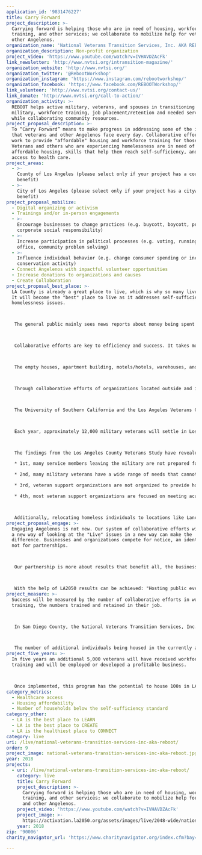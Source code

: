 ```yaml
---
application_id: '9831476227'
title: Carry Forward
project_description: >-
  Carrying forward is helping those who are in need of housing, workforce
  training, and other services; we collaborate to mobilize help for veterans and
  other Angelenos.
organization_name: 'National Veterans Transition Services, Inc. AKA REBOOT'
organization_description: Non-profit organization
project_video: 'https://www.youtube.com/watch?v=IVHAVDZAcFk'
link_newsletter: 'http://www.nvtsi.org/intransition-magazine/'
organization_website: 'http://www.nvtsi.org/'
organization_twitter: '@RebootWorkshop'
organization_instagram: 'https://www.instagram.com/rebootworkshop/'
organization_facebook: 'https://www.facebook.com/REBOOTWorkshop/'
link_volunteer: 'http://www.nvtsi.org/contact-us/'
link_donate: 'http://www.nvtsi.org/call-to-action/'
organization_activity: >-
  REBOOT helps active military, veterans, and spouses in transitioning from the
  military, workforce training, job placement/retention and needed services
  while collaborating community resources.
project_proposal_description: >-
  To “Carry Forward” means to make progress in addressing some of the issues
  that veterans and other Angelenos face every day. Collaborative efforts can
  work to provide "affordable" housing and workforce training for those in need.
  Veterans and others who are experiencing homelessness are in need of
  affordable housing, skills that help them reach self-sufficiency, and easy
  access to health care.
project_areas:
  - >-
    County of Los Angeles (please select only if your project has a countywide
    benefit)
  - >-
    City of Los Angeles (please select only if your project has a citywide
    benefit)
project_proposal_mobilize:
  - Digital organizing or activism
  - Trainings and/or in-person engagements
  - >-
    Encourage businesses to change practices (e.g. buycott, boycott, promote
    corporate social responsibility)
  - >-
    Increase participation in political processes (e.g. voting, running for
    office, community problem solving)
  - >-
    Influence individual behavior (e.g. change consumer spending or increase
    conservation activity)
  - Connect Angelenos with impactful volunteer opportunities
  - Increase donations to organizations and causes
  - Create Collaboration
project_proposal_best_place: >-
  LA County is already a great place to live, which is why so many live there.
  It will become the "best" place to live as it addresses self-sufficiency and
  homelessness issues.



   The general public mainly sees news reports about money being spent on the less fortunate, but new housing won't become available for at least 3 years. They want results now.



   Collaborative efforts are key to efficiency and success. It takes more than money, it takes activities that "Carry Forward" the city and county. We will reach out to include organizations, businesses, and government agencies.



   The empty houses, apartment building, motels/hotels, warehouses, and other building with good bones will stand strong as they are converted to sustainable living environments. The first step will be to lease homes to house homeless individuals and veterans who are in need of housing so they have a safe place to live while attending free workforce training and connecting individuals to needed services.



   Through collaborative efforts of organizations located outside and inside the city of LA and LA County, efforts are increased. Neighboring counties and organizations know about the challenges that exist in LA County and want to help in the efforts to "Carry Forward" their communities.



   The University of Southern California and the Los Angeles Veterans Collaborative did a study of California Veterans, finding and concluding the following:



   Each year, approximately 12,000 military veterans will settle in Los Angeles County as they transition out of the military, joining the 325,000 veterans who currently reside here. For the most part, veterans in California and Los Angeles County reflect the larger national demographics, with the exception that the local population has more Hispanic and Asian veterans than the national average.



   The findings from the Los Angeles County Veterans Study have revealed several overarching issues that deserve attention:

   * 1st, many service members leaving the military are not prepared for the transition.

   * 2nd, many military veterans have a wide range of needs that cannot be easily provided by a single organization.

   * 3rd, veteran support organizations are not organized to provide holistic support to current and returning veterans.

   * 4th, most veteran support organizations are focused on meeting acute and chronic needs of veterans, such as homelessness, immediate or severe health issues, or acute or chronic unemployment. Very little attention is given to preventing these conditions or intervening early to prevent them from becoming chronic.



   Additionally, relocating homeless individuals to locations like Lancaster, Apple Valley, and Hesperia which have available jobs, lower rents, and price of properties. This will help lower the density in the City of Los Angeles. Many would be willing to relocate. They need and want help, but they do not have the means to move and know the resources that are available in other areas of the state.
project_proposal_engage: >-
  Engaging Angelenos is not new. Our system of collaborative efforts will create
  a new way of looking at the "Live" issues in a new way can make the
  difference. Businesses and organizations compete for notice, an identity, but
  not for partnerships.



   Our partnership is more about results that benefit all, the businesses, their customers who are veterans and Angelenos who are wealthy or less fortunate.



   With the help of LA2050 results can be achieved: "Hosting public events" and "Communications support, including traditional media, social media, and LA2050 newsletter" will create greater awareness and more collaborative efforts.
project_measure: >-
  Success will be measured by the number of collaborative efforts in workforce
  training, the numbers trained and retained in their job.



   In San Diego County, the National Veterans Transition Services, Inc. has seen 95-97% success in job training and at least a 9-month retention of employment.



   The number of additional individuals being housed in the currently available locations will lead to even more individuals to be housed.
project_five_years: >-
  In five years an additional 5,000 veterans will have received workforce
  training and will be employed or developed a profitable business.



   Once implemented, this program has the potential to house 100s in LA. Moving able-bodied homeless Angelenos to locations where work and housing are available will decrease the density of the city's homeless population.
category_metrics:
  - Healthcare access
  - Housing affordability
  - Number of households below the self-sufficiency standard
category_other:
  - LA is the best place to LEARN
  - LA is the best place to CREATE
  - LA is the healthiest place to CONNECT
category: live
uri: /live/national-veterans-transition-services-inc-aka-reboot/
order: 9
project_image: national-veterans-transition-services-inc-aka-reboot.jpg
year: 2018
projects:
  - uri: /live/national-veterans-transition-services-inc-aka-reboot/
    category: live
    title: Carry Forward
    project_description: >-
      Carrying forward is helping those who are in need of housing, workforce
      training, and other services; we collaborate to mobilize help for veterans
      and other Angelenos.
    project_video: 'https://www.youtube.com/watch?v=IVHAVDZAcFk'
    project_image: >-
      https://activation.la2050.org/assets/images/live/2048-wide/national-veterans-transition-services-inc-aka-reboot.jpg
    year: 2018
zip: '90006'
charity_navigator_url: 'https://www.charitynavigator.org/index.cfm?bay=search.profile&ein=800597403'

---
```

